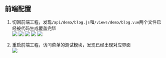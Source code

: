 ## 前端配置

1.  切回前端工程，发现`/api/demo/blog.js`和`/views/demo/blog.vue`两个文件已经被代码生成覆盖完毕  
   ![](../images/screenshot_1609049071369.png)
   ![](../images/screenshot_1609049083383.png)
   ![](../images/screenshot_1609049094168.png)
   ![](../images/screenshot_1609049105241.png) 
   ![](../images/screenshot_1609049114721.png)
    
2.  重启前端工程，访问菜单的测试模块，发现已经出现对应界面  
   ![](../images/screenshot_1609049129304.png)
